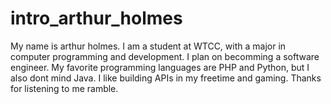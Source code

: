 # intro_arthur_holmes

My name is arthur holmes. I am a student at WTCC, with a major in computer programming and development. I plan on becomming a software engineer. My favorite programming languages are PHP and Python, but I also dont mind Java. I like building APIs in my freetime and gaming. Thanks for listening to me ramble. 
